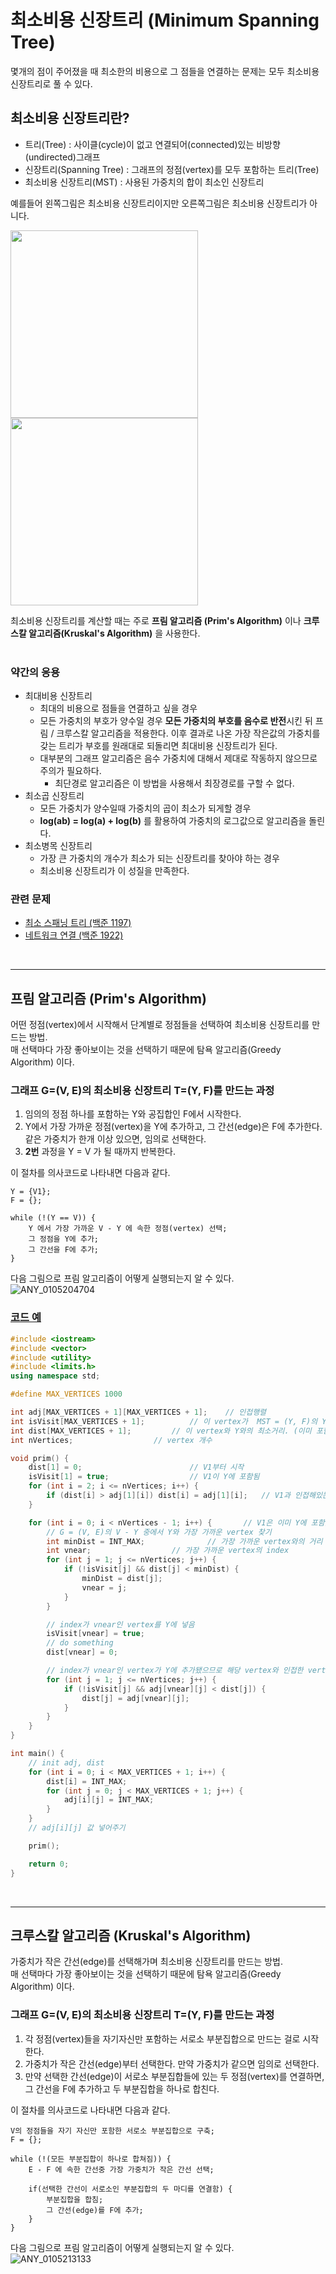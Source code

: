 # 최소비용 신장트리 (Minimum Spanning Tree)
몇개의 점이 주어졌을 때 최소한의 비용으로 그 점들을 연결하는 문제는 모두 최소비용 신장트리로 풀 수 있다.

## 최소비용 신장트리란?
* 트리(Tree) : 사이클(cycle)이 없고 연결되어(connected)있는 비방향(undirected)그래프
* 신장트리(Spanning Tree) : 그래프의 정점(vertex)를 모두 포함하는 트리(Tree)
* 최소비용 신장트리(MST) : 사용된 가중치의 합이 최소인 신장트리

예를들어 왼쪽그림은 최소비용 신장트리이지만 오른쪽그림은 최소비용 신장트리가 아니다.

<img src="https://user-images.githubusercontent.com/44018094/103638223-f5f00e80-4f8f-11eb-886d-c1f892d4b111.png" width="300px" height="300px"></img><img src="https://user-images.githubusercontent.com/44018094/103638263-07391b00-4f90-11eb-9753-1ba65a5bcc77.png" width="300px" height="300px"></img>

최소비용 신장트리를 계산할 때는 주로 **프림 알고리즘 (Prim's Algorithm)** 이나 **크루스칼 알고리즘(Kruskal's Algorithm)** 을 사용한다.   
</br>

### 약간의 응용
* 최대비용 신장트리
    - 최대의 비용으로 점들을 연결하고 싶을 경우
    - 모든 가중치의 부호가 양수일 경우 **모든 가중치의 부호를 음수로 반전**시킨 뒤 프림 / 크루스칼 알고리즘을 적용한다. 이후 결과로 나온 가장 작은값의 가중치를 갖는 트리가 부호를 원래대로 되돌리면 최대비용 신장트리가 된다.
    - 대부분의 그래프 알고리즘은 음수 가중치에 대해서 제대로 작동하지 않으므로 주의가 필요하다.
        + 최단경로 알고리즘은 이 방법을 사용해서 최장경로를 구할 수 없다.
* 최소곱 신장트리
    - 모든 가중치가 양수일때 가중치의 곱이 최소가 되게할 경우
    - **log(ab) = log(a) + log(b)** 를 활용하여 가중치의 로그값으로 알고리즘을 돌린다.
* 최소병목 신장트리
    - 가장 큰 가중치의 개수가 최소가 되는 신장트리를 찾아야 하는 경우
    - 최소비용 신장트리가 이 성질을 만족한다.

### 관련 문제
* [최소 스패닝 트리 (백준 1197)](https://www.acmicpc.net/problem/1197)
* [네트워크 연결 (백준 1922)](https://www.acmicpc.net/problem/1922)   
</br>

***
## 프림 알고리즘 (Prim's Algorithm)
어떤 정점(vertex)에서 시작해서 단계별로 정점들을 선택하여 최소비용 신장트리를 만드는 방법.   
매 선택마다 가장 좋아보이는 것을 선택하기 때문에 탐욕 알고리즘(Greedy Algorithm) 이다.
### 그래프 G=(V, E)의 최소비용 신장트리 T=(Y, F)를 만드는 과정
1. 임의의 정점 하나를 포함하는 Y와 공집합인 F에서 시작한다.
2. Y에서 가장 가까운 정점(vertex)을 Y에 추가하고, 그 간선(edge)은 F에 추가한다. 같은 가중치가 한개 이상 있으면, 임의로 선택한다.
3. **2번** 과정을 Y = V 가 될 때까지 반복한다.

이 절차를 의사코드로 나타내면 다음과 같다.
```
Y = {V1};
F = {};

while (!(Y == V)) {
    Y 에서 가장 가까운 V - Y 에 속한 정점(vertex) 선택;
    그 정점을 Y에 추가;
    그 간선을 F에 추가;
}
```

다음 그림으로 프림 알고리즘이 어떻게 실행되는지 알 수 있다.   
![ANY_0105204704](https://user-images.githubusercontent.com/44018094/103642976-46b73580-4f97-11eb-9d36-0b66b42be23e.gif)

### [코드 예](https://github.com/stainblue/algorithm_study/blob/master/cheat-sheet/prim.cpp)
``` C++
#include <iostream>
#include <vector>
#include <utility>
#include <limits.h>
using namespace std;

#define MAX_VERTICES 1000

int adj[MAX_VERTICES + 1][MAX_VERTICES + 1];	// 인접행렬
int isVisit[MAX_VERTICES + 1];			// 이 vertex가  MST = (Y, F)의 Y(vertices 집합)에 포함됐는지 여부
int dist[MAX_VERTICES + 1];			// 이 vertex와 Y와의 최소거리. (이미 포함된 경우 0)
int nVertices;					// vertex 개수

void prim() {
	dist[1] = 0;						// V1부터 시작
	isVisit[1] = true;					// V1이 Y에 포함됨
	for (int i = 2; i <= nVertices; i++) {
		if (dist[i] > adj[1][i]) dist[i] = adj[1][i];	// V1과 인접해있는 vertex들의 distance를 adj[1][vertexIndex]로 갱신
	}

	for (int i = 0; i < nVertices - 1; i++) {		// V1은 이미 Y에 포함됐으므로 N - 1번 반복
		// G = (V, E)의 V - Y 중에서 Y와 가장 가까운 vertex 찾기
		int minDist = INT_MAX;				// 가장 가까운 vertex와의 거리
		int vnear;					// 가장 가까운 vertex의 index
		for (int j = 1; j <= nVertices; j++) {
			if (!isVisit[j] && dist[j] < minDist) {
				minDist = dist[j];
				vnear = j;
			}
		}

		// index가 vnear인 vertex를 Y에 넣음
		isVisit[vnear] = true;
		// do something
		dist[vnear] = 0;

		// index가 vnear인 vertex가 Y에 추가됐으므로 해당 vertex와 인접한 vertex들의 최소거리만 갱신해주면 됨
		for (int j = 1; j <= nVertices; j++) {
			if (!isVisit[j] && adj[vnear][j] < dist[j]) {
				dist[j] = adj[vnear][j];
			}
		}
	}
}

int main() {
	// init adj, dist
	for (int i = 0; i < MAX_VERTICES + 1; i++) {
		dist[i] = INT_MAX;
		for (int j = 0; j < MAX_VERTICES + 1; j++) {
			adj[i][j] = INT_MAX;
		}
	}
	// adj[i][j] 값 넣어주기

	prim();

	return 0;
}
```   
</br>

***
## 크루스칼 알고리즘 (Kruskal's Algorithm)
가중치가 작은 간선(edge)를 선택해가며 최소비용 신장트리를 만드는 방법.   
매 선택마다 가장 좋아보이는 것을 선택하기 때문에 탐욕 알고리즘(Greedy Algorithm) 이다.
### 그래프 G=(V, E)의 최소비용 신장트리 T=(Y, F)를 만드는 과정
1. 각 정점(vertex)들을 자기자신만 포함하는 서로소 부분집합으로 만드는 걸로 시작한다.
2. 가중치가 작은 간선(edge)부터 선택한다. 만약 가중치가 같으면 임의로 선택한다.
3. 만약 선택한 간선(edge)이 서로소 부분집합들에 있는 두 정점(vertex)를 연결하면, 그 간선을 F에 추가하고 두 부분집합을 하나로 합친다.

이 절차를 의사코드로 나타내면 다음과 같다.
```
V의 정점들을 자기 자신만 포함한 서로소 부분집합으로 구축;
F = {};

while (!(모든 부분집합이 하나로 합쳐짐)) {
    E - F 에 속한 간선중 가장 가중치가 작은 간선 선택;

    if(선택한 간선이 서로소인 부분집합의 두 마디를 연결함) {
        부분집합을 합침;
        그 간선(edge)를 F에 추가;
    }
}
```

다음 그림으로 프림 알고리즘이 어떻게 실행되는지 알 수 있다.   
![ANY_0105213133](https://user-images.githubusercontent.com/44018094/103646729-7a955980-4f9d-11eb-860c-32e94fd835d4.gif)
